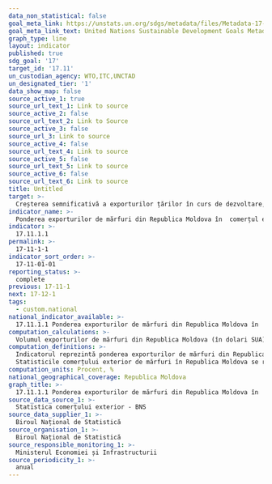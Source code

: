 ```yaml
---
data_non_statistical: false
goal_meta_link: https://unstats.un.org/sdgs/metadata/files/Metadata-17-11-01.pdf
goal_meta_link_text: United Nations Sustainable Development Goals Metadata (pdf 468kB)
graph_type: line
layout: indicator
published: true
sdg_goal: '17'
target_id: '17.11'
un_custodian_agency: WTO,ITC,UNCTAD
un_designated_tier: '1'
data_show_map: false
source_active_1: true
source_url_text_1: Link to source
source_active_2: false
source_url_text_2: Link to Source
source_active_3: false
source_url_3: Link to source
source_active_4: false
source_url_text_4: Link to source
source_active_5: false
source_url_text_5: Link to source
source_active_6: false
source_url_text_6: Link to source
title: Untitled
target: >-
  Creșterea semnificativă a exporturilor țărilor în curs de dezvoltare, în special în vederea dublării cotei exporturilor la nivel mondial pentru țările cel mai puțin dezvoltate până în 2020
indicator_name: >-
  Ponderea exporturilor de mărfuri din Republica Moldova în  comerțul exterior al țării, %
indicator: >-
  17.11.1.1
permalink: >-
  17-11-1-1
indicator_sort_order: >-
  17-11-01-01
reporting_status: >-
  complete
previous: 17-11-1
next: 17-12-1
tags:
  - custom.national
national_indicator_available: >-
  17.11.1.1 Ponderea exporturilor de mărfuri din Republica Moldova în  comerțul exterior al țării, %
computation_calculations: >-
  Volumul exporturilor de mărfuri din Republica Moldova (în dolari SUA) raportat la valoarea totală a comerțului exterior al țării*100
computation_definitions: >-
  Indicatorul reprezintă ponderea exporturilor de mărfuri din Republica Moldova în comerțul exterior al  țării. Indicatorul permite urmărirea creșterii exporturilor din țară.<br> 
  Statisticile comerțului exterior de mărfuri în Republica Moldova se realizează în baza recomandărilor Comisiei de Statistică a ONU (International Merchandise Trade Statistics – Concepts and Definitions, 2010 Series M No. 52) și legislației EUROSTAT privind comerțul internațional de mărfuri cu țările terțe (EXTRASTAT).
computation_units: Procent, %
national_geographical_coverage: Republica Moldova
graph_title: >-
  17.11.1.1 Ponderea exporturilor de mărfuri din Republica Moldova în  comerțul exterior al țării, %
source_data_source_1: >-
  Statistica comerțului exterior - BNS
source_data_supplier_1: >-
  Biroul Național de Statistică
source_organisation_1: >-
  Biroul Național de Statistică
source_responsible_monitoring_1: >-
  Ministerul Economiei și Infrastructurii
source_periodicity_1: >-
  anual
---
```

